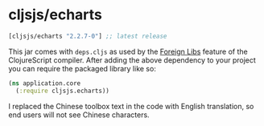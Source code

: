 # cljsjs/echarts

[](dependency)
```clojure
[cljsjs/echarts "2.2.7-0"] ;; latest release
```
[](/dependency)

This jar comes with `deps.cljs` as used by the [Foreign Libs][flibs] feature
of the ClojureScript compiler. After adding the above dependency to your project
you can require the packaged library like so:

```clojure
(ns application.core
  (:require cljsjs.echarts))
```

I replaced the Chinese toolbox text in the code with English translation, so end users will not see Chinese characters.

[flibs]: https://clojurescript.org/reference/packaging-foreign-deps

